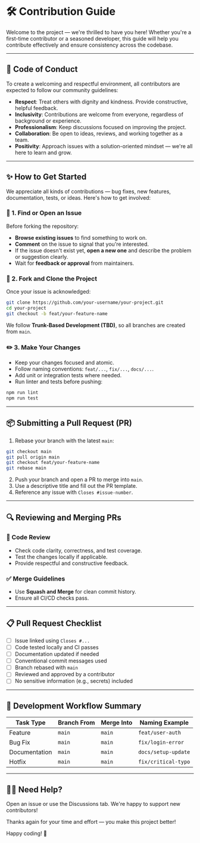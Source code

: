 # 🛠️ Contribution Guide

Welcome to the project — we're thrilled to have you here! Whether you're a first-time contributor or a seasoned developer, this guide will help you contribute effectively and ensure consistency across the codebase.

---

## 🌟 Code of Conduct

To create a welcoming and respectful environment, all contributors are expected to follow our community guidelines:

- **Respect**: Treat others with dignity and kindness. Provide constructive, helpful feedback.
- **Inclusivity**: Contributions are welcome from everyone, regardless of background or experience.
- **Professionalism**: Keep discussions focused on improving the project.
- **Collaboration**: Be open to ideas, reviews, and working together as a team.
- **Positivity**: Approach issues with a solution-oriented mindset — we're all here to learn and grow.

---

## ✨ How to Get Started

We appreciate all kinds of contributions — bug fixes, new features, documentation, tests, or ideas. Here's how to get involved:

### 🐞 1. Find or Open an Issue

Before forking the repository:

- **Browse existing issues** to find something to work on.
- **Comment** on the issue to signal that you're interested.
- If the issue doesn't exist yet, **open a new one** and describe the problem or suggestion clearly.
- Wait for **feedback or approval** from maintainers.

### 🚀 2. Fork and Clone the Project

Once your issue is acknowledged:

```bash
git clone https://github.com/your-username/your-project.git
cd your-project
git checkout -b feat/your-feature-name
```

We follow **Trunk-Based Development (TBD)**, so all branches are created from `main`.

### ✏️ 3. Make Your Changes

- Keep your changes focused and atomic.
- Follow naming conventions: `feat/...`, `fix/...`, `docs/...`.
- Add unit or integration tests where needed.
- Run linter and tests before pushing:

```bash
npm run lint
npm run test
```

---

## 📦 Submitting a Pull Request (PR)

1. Rebase your branch with the latest `main`:

```bash
git checkout main
git pull origin main
git checkout feat/your-feature-name
git rebase main
```

2. Push your branch and open a PR to merge into `main`.
3. Use a descriptive title and fill out the PR template.
4. Reference any issue with `Closes #issue-number`.

---

## 🔍 Reviewing and Merging PRs

### 🔎 Code Review

- Check code clarity, correctness, and test coverage.
- Test the changes locally if applicable.
- Provide respectful and constructive feedback.

### ✅ Merge Guidelines

- Use **Squash and Merge** for clean commit history.
- Ensure all CI/CD checks pass.

---

## 📋 Pull Request Checklist

- [ ] Issue linked using `Closes #...`
- [ ] Code tested locally and CI passes
- [ ] Documentation updated if needed
- [ ] Conventional commit messages used
- [ ] Branch rebased with `main`
- [ ] Reviewed and approved by a contributor
- [ ] No sensitive information (e.g., secrets) included

---

## 🔄 Development Workflow Summary

| Task Type        | Branch From | Merge Into | Naming Example           |
|------------------|-------------|------------|---------------------------|
| Feature          | `main`      | `main`     | `feat/user-auth`         |
| Bug Fix          | `main`      | `main`     | `fix/login-error`        |
| Documentation    | `main`      | `main`     | `docs/setup-update`      |
| Hotfix           | `main`      | `main`     | `fix/critical-typo`      |

---

## 👨‍💻 Need Help?

Open an issue or use the Discussions tab. We're happy to support new contributors!

Thanks again for your time and effort — you make this project better! 

Happy coding! 🚀

